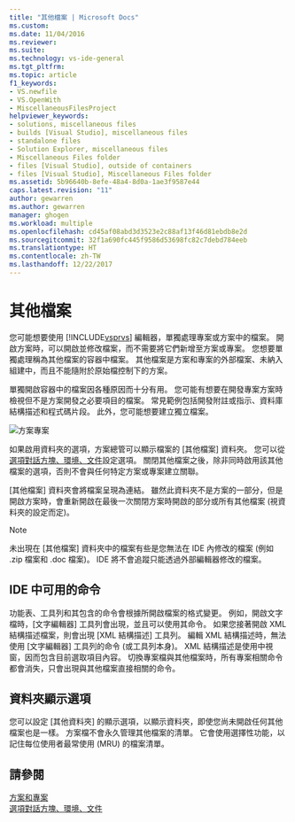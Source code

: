 ```yaml
---
title: "其他檔案 | Microsoft Docs"
ms.custom: 
ms.date: 11/04/2016
ms.reviewer: 
ms.suite: 
ms.technology: vs-ide-general
ms.tgt_pltfrm: 
ms.topic: article
f1_keywords:
- VS.newfile
- VS.OpenWith
- MiscellaneousFilesProject
helpviewer_keywords:
- solutions, miscellaneous files
- builds [Visual Studio], miscellaneous files
- standalone files
- Solution Explorer, miscellaneous files
- Miscellaneous Files folder
- files [Visual Studio], outside of containers
- files [Visual Studio], Miscellaneous Files folder
ms.assetid: 5b96640b-8efe-48a4-8d0a-1ae3f9587e44
caps.latest.revision: "11"
author: gewarren
ms.author: gewarren
manager: ghogen
ms.workload: multiple
ms.openlocfilehash: cd45af08abd3d3523e2c88af13f46d81ebdb8e2d
ms.sourcegitcommit: 32f1a690fc445f9586d53698fc82c7debd784eeb
ms.translationtype: HT
ms.contentlocale: zh-TW
ms.lasthandoff: 12/22/2017
---
```

# <a name="miscellaneous-files"></a>其他檔案
您可能想要使用 [!INCLUDE[vsprvs](../../code-quality/includes/vsprvs_md.md)] 編輯器，單獨處理專案或方案中的檔案。 開啟方案時，可以開啟並修改檔案，而不需要將它們新增至方案或專案。 您想要單獨處理稱為其他檔案的容器中檔案。 其他檔案是方案和專案的外部檔案、未納入組建中，而且不能隨附於原始檔控制下的方案。  
  
 單獨開啟容器中的檔案因各種原因而十分有用。 您可能有想要在開發專案方案時檢視但不是方案開發之必要項目的檔案。 常見範例包括開發附註或指示、資料庫結構描述和程式碼片段。 此外，您可能想要建立獨立檔案。  
  
 ![方案專案](../../ide/reference/media/projects_solutions_misc.gif "Projects_Solutions_Misc")  
  
 如果啟用資料夾的選項，方案總管可以顯示檔案的 [其他檔案] 資料夾。 您可以從[選項對話方塊、環境、文件](../../ide/reference/documents-environment-options-dialog-box.md)設定選項。 關閉其他檔案之後，除非同時啟用該其他檔案的選項，否則不會與任何特定方案或專案建立關聯。  
  
 [其他檔案] 資料夾會將檔案呈現為連結。 雖然此資料夾不是方案的一部分，但是開啟方案時，會重新開啟在最後一次關閉方案時開啟的部分或所有其他檔案 (視資料夾的設定而定)。  
  
> [!NOTE]
>  未出現在 [其他檔案] 資料夾中的檔案有些是您無法在 IDE 內修改的檔案 (例如 .zip 檔案和 .doc 檔案)。 IDE 將不會追蹤只能透過外部編輯器修改的檔案。  
  
## <a name="commands-available-in-the-ide"></a>IDE 中可用的命令  
 功能表、工具列和其包含的命令會根據所開啟檔案的格式變更。 例如，開啟文字檔時，[文字編輯器] 工具列會出現，並且可以使用其命令。 如果您接著開啟 XML 結構描述檔案，則會出現 [XML 結構描述] 工具列。 編輯 XML 結構描述時，無法使用 [文字編輯器] 工具列的命令 (或工具列本身)。 XML 結構描述是使用中視窗，因而包含目前選取項目內容。 切換專案檔與其他檔案時，所有專案相關命令都會消失，只會出現與其他檔案直接相關的命令。  
  
## <a name="folder-display-options"></a>資料夾顯示選項  
 您可以設定 [其他資料夾] 的顯示選項，以顯示資料夾，即使您尚未開啟任何其他檔案也是一樣。 方案檔不會永久管理其他檔案的清單。 它會使用選擇性功能，以記住每位使用者最常使用 (MRU) 的檔案清單。  
  
## <a name="see-also"></a>請參閱  
 [方案和專案](../../ide/solutions-and-projects-in-visual-studio.md)   
 [選項對話方塊、環境、文件](../../ide/reference/documents-environment-options-dialog-box.md)